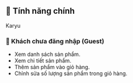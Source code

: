 ## 🚀 Tính năng chính
Karyu
### 👤 Khách chưa đăng nhập (Guest)
- Xem danh sách sản phẩm.
- Xem chi tiết sản phẩm.
- Thêm sản phẩm vào giỏ hàng.
- Chỉnh sửa số lượng sản phẩm trong giỏ hàng.